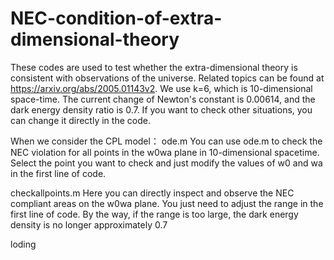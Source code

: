 # NEC-condition-of-extra-dimensional-theory
These codes are used to test whether the extra-dimensional theory is consistent with observations of the universe. Related topics can be found at https://arxiv.org/abs/2005.01143v2.
We use k=6, which is 10-dimensional space-time. The current change of Newton's constant is 0.00614, and the dark energy density ratio is 0.7. If you want to check other situations, you can change it directly in the code.


When we consider the CPL model：
ode.m
You can use ode.m to check the NEC violation for all points in the w0wa plane in 10-dimensional spacetime.
Select the point you want to check and just modify the values of w0 and wa in the first line of code.

checkallpoints.m
Here you can directly inspect and observe the NEC compliant areas on the w0wa plane. You just need to adjust the range in the first line of code. By the way, if the range is too large, the dark energy density is no longer approximately $0.7$

loding
